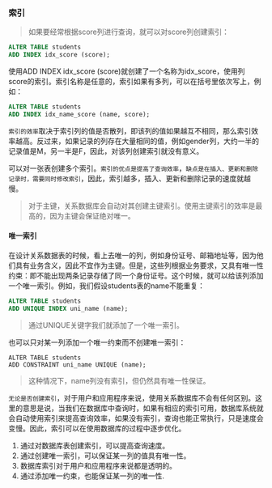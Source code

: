 ### 索引

> 如果要经常根据score列进行查询，就可以对score列创建索引：

```sql
ALTER TABLE students
ADD INDEX idx_score (score);
```

使用ADD INDEX idx_score (score)就创建了一个名称为idx_score，使用列score的索引。索引名称是任意的，索引如果有多列，可以在括号里依次写上，例如：

```sql
ALTER TABLE students
ADD INDEX idx_name_score (name, score);
```

`索引的效率`取决于索引列的值是否散列，即该列的值如果越互不相同，那么索引效率越高。反过来，如果记录的列存在大量相同的值，例如gender列，大约一半的记录值是M，另一半是F，因此，对该列创建索引就没有意义。

可以对一张表创建多个索引。`索引的优点是提高了查询效率`，`缺点是在插入、更新和删除记录时，需要同时修改索引`，因此，索引越多，插入、更新和删除记录的速度就越慢。

> 对于主键，关系数据库会自动对其创建主键索引。使用主键索引的效率是最高的，因为主键会保证绝对唯一。

#### 唯一索引

在设计关系数据表的时候，看上去唯一的列，例如身份证号、邮箱地址等，因为他们具有业务含义，因此不宜作为主键。但是，这些列根据业务要求，又具有唯一性约束：即不能出现两条记录存储了同一个身份证号。这个时候，就可以给该列添加一个唯一索引。例如，我们假设students表的name不能重复：

```sql
ALTER TABLE students
ADD UNIQUE INDEX uni_name (name);
```

> 通过UNIQUE关键字我们就添加了一个唯一索引。

也可以只对某一列添加一个唯一约束而不创建唯一索引：

```
ALTER TABLE students
ADD CONSTRAINT uni_name UNIQUE (name);
```

> 这种情况下，name列没有索引，但仍然具有唯一性保证。

`无论是否创建索引`，对于用户和应用程序来说，使用关系数据库不会有任何区别。这里的意思是说，当我们在数据库中查询时，如果有相应的索引可用，数据库系统就会自动使用索引来提高查询效率，如果没有索引，查询也能正常执行，只是速度会变慢。因此，索引可以在使用数据库的过程中逐步优化。

1. 通过对数据库表创建索引，可以提高查询速度。
2. 通过创建唯一索引，可以保证某一列的值具有唯一性。
3. 数据库索引对于用户和应用程序来说都是透明的。
4. 通过添加唯一约束，也能保证某一列的唯一性.